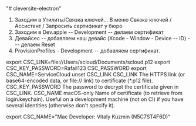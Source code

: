 "# cleversite-electron"



1) Заходим в Утилиты/Связка ключей... В меню Связка ключей / Ассистент / Запросить сертификат у бюро
2) Заходим в Dev.apple -- Development -- делаем сертификат
3) Девайсес -- добавляем наш девайс (Xcode - Window - Device -- ID) --- делаем Reset
4) ProvisionProfiles - Development -- добавляем сертификат.

export CSC_LINK=file://Users/scloud/Documents/scloud.p12
export CSC_KEY_PASSWORD=Rafail123
CSC_PASSWORD
export CSC_NAME=ServiceCloud
unset CSC_LINK
CSC_LINK	The HTTPS link (or base64-encoded data, or file:// link) to certificate (*.p12 file).
CSC_KEY_PASSWORD	The password to decrypt the certificate given in CSC_LINK.
CSC_NAME	macOS-only Name of certificate (to retrieve from login.keychain). Useful on a development machine (not on CI) if you have several identities (otherwise don't specify it).

export CSC_NAME="Mac Developer: Vitaly Kuzmin (N5C7ST4F6D)"
